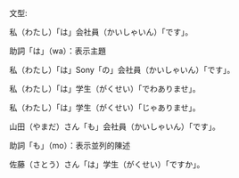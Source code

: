 文型:

私（わたし）「は」会社員（かいしゃいん）「です」。

助詞「は」（wa）：表示主題



私（わたし）「は」Sony「の」会社員（かいしゃいん）「です」。

私（わたし）「は」学生（がくせい）「でわありませ」。

私（わたし）「は」学生（がくせい）「じゃありませ」。



山田（やまだ）さん「も」会社員（かいしゃいん）「です」。

助詞「も」（mo）：表示並列的陳述

佐藤（さとう）さん「は」学生（がくせい）「ですか」。
